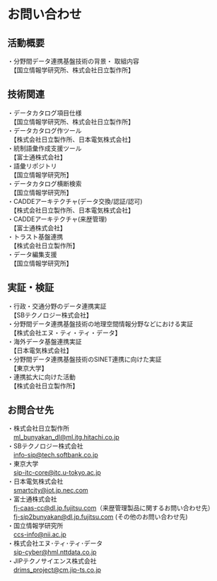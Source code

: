 # お問い合わせ


## 活動概要
・分野間データ連携基盤技術の背景・ 取組内容　<br>
　【国立情報学研究所、株式会社日立製作所】<br>


## 技術関連
・データカタログ項目仕様　<br>
　【国立情報学研究所、株式会社日立製作所】<br>
・データカタログ作ツール　<br>
　【株式会社日立製作所、日本電気株式会社】<br>
・統制語彙作成支援ツール　<br>
　【富士通株式会社】<br>
・語彙リポジトリ　<br>
　【国立情報学研究所】<br>
・データカタログ横断検索　<br>
　【国立情報学研究所】<br>
・CADDEアーキテクチャ(データ交換/認証/認可)　<br>
　【株式会社日立製作所、日本電気株式会社】<br>
・CADDEアーキテクチャ(来歴管理)　<br>
　【富士通株式会社】<br>
・トラスト基盤連携　<br>
　【株式会社日立製作所】<br>
・データ編集支援　<br>
　【国立情報学研究所】<br>


## 実証・検証<br>
・行政・交通分野のデータ連携実証　<br>
　【SBテクノロジー株式会社】<br>
・分野間データ連携基盤技術の地理空間情報分野などにおける実証　<br>
　【株式会社エヌ・ティ・ティ・データ】<br>
・海外データ基盤連携実証　<br>
　【日本電気株式会社】<br>
・分野間データ連携基盤技術のSINET連携に向けた実証　<br>
　【東京大学】<br>
・連携拡大に向けた活動　<br>
　【株式会社日立製作所】<br>


## お問合せ先<br>
・株式会社日立製作所<br>
　ml_bunyakan_dl@ml.itg.hitachi.co.jp<br>
・SBテクノロジー株式会社<br>
　info-sip@tech.softbank.co.jp<br>
・東京大学<br>
　sip-itc-core@itc.u-tokyo.ac.jp<br>
・日本電気株式会社<br>
　smartcity@iot.jp.nec.com<br>
・富士通株式会社<br>
　fj-caas-cc@dl.jp.fujitsu.com（来歴管理製品に関するお問い合わせ先）<br>
　fj-sip2bunyakan@dl.jp.fujitsu.com (その他のお問い合わせ先)<br>
・国立情報学研究所<br>
　ccs-info@nii.ac.jp<br>
・株式会社エヌ･ティ･ティ･データ<br>
　sip-cyber@hml.nttdata.co.jp<br>
・JIPテクノサイエンス株式会社<br>
　drims_project@cm.jip-ts.co.jp<br>
<br>
